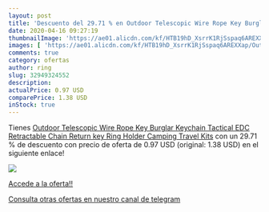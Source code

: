 ```yaml
---
layout: post
title: 'Descuento del 29.71 % en Outdoor Telescopic Wire Rope Key Burglar'
date: 2020-04-16 09:27:19
thumbnailImage: 'https://ae01.alicdn.com/kf/HTB19hD_XsrrK1RjSspaq6AREXXap/Outdoor-Telescopic-Wire-Rope-Key-Burglar-Keychain-Tactical-EDC-Retractable-Chain-Return-key-Ring-Holder-Camping.jpg_350x350._SL200_.jpg'
images: [ 'https://ae01.alicdn.com/kf/HTB19hD_XsrrK1RjSspaq6AREXXap/Outdoor-Telescopic-Wire-Rope-Key-Burglar-Keychain-Tactical-EDC-Retractable-Chain-Return-key-Ring-Holder-Camping.jpg_350x350._SL200_.jpg' ]
comments: true
category: ofertas
author: ring
slug: 32949324552
description:
actualPrice: 0.97 USD
comparePrice: 1.38 USD
inStock: true
---
```


Tienes [Outdoor Telescopic Wire Rope Key Burglar Keychain Tactical EDC Retractable Chain Return key Ring Holder Camping Travel Kits](https://www.amazon.com/dp/32949324552/?tag=redken08-20) con un 29.71 % de descuento con precio de oferta de 0.97 USD (original: 1.38 USD) en el siguiente enlace!

[![](https://ae01.alicdn.com/kf/HTB19hD_XsrrK1RjSspaq6AREXXap/Outdoor-Telescopic-Wire-Rope-Key-Burglar-Keychain-Tactical-EDC-Retractable-Chain-Return-key-Ring-Holder-Camping.jpg_350x350._SL200_.jpg)](https://www.amazon.com/dp/32949324552/?tag=redken08-20)

[Accede a la oferta!!](https://www.amazon.com/dp/32949324552/?tag=redken08-20)

[Consulta otras ofertas en nuestro canal de telegram](https://t.me/s/ofertas25)
